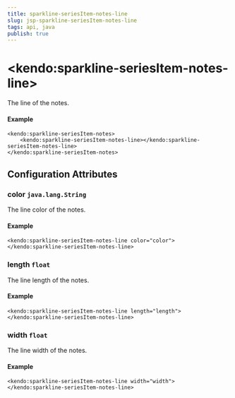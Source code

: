 ```yaml
---
title: sparkline-seriesItem-notes-line
slug: jsp-sparkline-seriesItem-notes-line
tags: api, java
publish: true
---
```


# \<kendo:sparkline-seriesItem-notes-line\>

The line of the notes.

#### Example
    <kendo:sparkline-seriesItem-notes>
        <kendo:sparkline-seriesItem-notes-line></kendo:sparkline-seriesItem-notes-line>
    </kendo:sparkline-seriesItem-notes>

## Configuration Attributes

### color `java.lang.String`

The line color of the notes.

#### Example
    <kendo:sparkline-seriesItem-notes-line color="color">
    </kendo:sparkline-seriesItem-notes-line>

### length `float`

The line length of the notes.

#### Example
    <kendo:sparkline-seriesItem-notes-line length="length">
    </kendo:sparkline-seriesItem-notes-line>

### width `float`

The line width of the notes.

#### Example
    <kendo:sparkline-seriesItem-notes-line width="width">
    </kendo:sparkline-seriesItem-notes-line>

 

